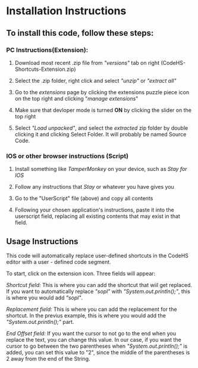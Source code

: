 # **Installation Instructions**

## To install this code, follow these steps:

### PC Instructions(Extension):

1. Download most recent .zip file from _"versions"_ tab on right (CodeHS-Shortcuts-Extension.zip)

2. Select the .zip folder, right click and select _"unzip"_ or _"extract all"_

3. Go to the _extensions_ page by clicking the extensions puzzle piece icon on the top right and clicking "_manage extensions_"

4. Make sure that devloper mode is turned **ON** by clicking the slider on the top right

5. Select _"Load unpacked"_, and select the _extracted_ zip folder by double clicking it and clicking Select Folder. It will probably be named Source Code.

### IOS or other browser instructions (Script)

1. Install something like _TamperMonkey_ on your device, such as _Stay for IOS_

2. Follow any instructions that _Stay_ or whatever you have gives you

3. Go to the "UserScript" file (above) and copy all contents

4. Following your chosen application's instructions, paste it into the userscript field, replacing all existing contents that may exist in that field.

## **Usage Instructions**

This code will automatically replace user-defined shortcuts in the CodeHS editor with a user - defined code segment. 

To start, click on the extension icon. Three fields will appear:

_Shortcut field:_ This is where you can add the shortcut that wiil get replaced. If you want to automatically replace _"sopl"_ with _"System.out.println();"_, this is where you would add _"sopl"_.

_Replacement field:_ This is where you can add the replacement for the shortcut. In the previus example, this is where you would add the _"System.out.println();"_ part.

_End Offset field:_ If you want the cursor to not go to the end when you replace the text, you can change this value. In our case, if you want the cursor to go between the two parentheses when _"System.out.println();"_ is added, you can set this value to                 "2", since the middle of the parentheses is 2 away from the end of the String.
